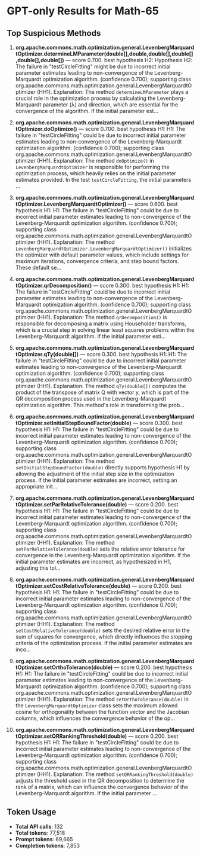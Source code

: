 # GPT-only Results for Math-65

## Top Suspicious Methods

1. **org.apache.commons.math.optimization.general.LevenbergMarquardtOptimizer.determineLMParameter(double[],double,double[],double[],double[],double[])** — score 0.700. best hypothesis H2: Hypothesis H2: The failure in "testCircleFitting" might be due to incorrect initial parameter estimates leading to non-convergence of the Levenberg-Marquardt optimization algorithm. (confidence 0.700); supporting class org.apache.commons.math.optimization.general.LevenbergMarquardtOptimizer (HH1).
    Explanation: The method `determineLMParameter` plays a crucial role in the optimization process by calculating the Levenberg-Marquardt parameter (λ) and direction, which are essential for the convergence of the algorithm. If the initial parameter est...

2. **org.apache.commons.math.optimization.general.LevenbergMarquardtOptimizer.doOptimize()** — score 0.700. best hypothesis H1: H1: The failure in "testCircleFitting" could be due to incorrect initial parameter estimates leading to non-convergence of the Levenberg-Marquardt optimization algorithm. (confidence 0.700); supporting class org.apache.commons.math.optimization.general.LevenbergMarquardtOptimizer (HH1).
    Explanation: The method `doOptimize()` in `LevenbergMarquardtOptimizer` is responsible for performing the optimization process, which heavily relies on the initial parameter estimates provided. In the test `testCircleFitting`, the initial parameters ...

3. **org.apache.commons.math.optimization.general.LevenbergMarquardtOptimizer.LevenbergMarquardtOptimizer()** — score 0.600. best hypothesis H1: H1: The failure in "testCircleFitting" could be due to incorrect initial parameter estimates leading to non-convergence of the Levenberg-Marquardt optimization algorithm. (confidence 0.700); supporting class org.apache.commons.math.optimization.general.LevenbergMarquardtOptimizer (HH1).
    Explanation: The method `LevenbergMarquardtOptimizer.LevenbergMarquardtOptimizer()` initializes the optimizer with default parameter values, which include settings for maximum iterations, convergence criteria, and step bound factors. These default se...

4. **org.apache.commons.math.optimization.general.LevenbergMarquardtOptimizer.qrDecomposition()** — score 0.300. best hypothesis H1: H1: The failure in "testCircleFitting" could be due to incorrect initial parameter estimates leading to non-convergence of the Levenberg-Marquardt optimization algorithm. (confidence 0.700); supporting class org.apache.commons.math.optimization.general.LevenbergMarquardtOptimizer (HH1).
    Explanation: The method `qrDecomposition()` is responsible for decomposing a matrix using Householder transforms, which is a crucial step in solving linear least squares problems within the Levenberg-Marquardt algorithm. If the initial parameter esti...

5. **org.apache.commons.math.optimization.general.LevenbergMarquardtOptimizer.qTy(double[])** — score 0.300. best hypothesis H1: H1: The failure in "testCircleFitting" could be due to incorrect initial parameter estimates leading to non-convergence of the Levenberg-Marquardt optimization algorithm. (confidence 0.700); supporting class org.apache.commons.math.optimization.general.LevenbergMarquardtOptimizer (HH1).
    Explanation: The method `qTy(double[])` computes the product of the transpose of matrix Q with vector y, which is part of the QR decomposition process used in the Levenberg-Marquardt optimization algorithm. This method's role in transforming the prob...

6. **org.apache.commons.math.optimization.general.LevenbergMarquardtOptimizer.setInitialStepBoundFactor(double)** — score 0.300. best hypothesis H1: H1: The failure in "testCircleFitting" could be due to incorrect initial parameter estimates leading to non-convergence of the Levenberg-Marquardt optimization algorithm. (confidence 0.700); supporting class org.apache.commons.math.optimization.general.LevenbergMarquardtOptimizer (HH1).
    Explanation: The method `setInitialStepBoundFactor(double)` directly supports hypothesis H1 by allowing the adjustment of the initial step size in the optimization process. If the initial parameter estimates are incorrect, setting an appropriate init...

7. **org.apache.commons.math.optimization.general.LevenbergMarquardtOptimizer.setParRelativeTolerance(double)** — score 0.200. best hypothesis H1: H1: The failure in "testCircleFitting" could be due to incorrect initial parameter estimates leading to non-convergence of the Levenberg-Marquardt optimization algorithm. (confidence 0.700); supporting class org.apache.commons.math.optimization.general.LevenbergMarquardtOptimizer (HH1).
    Explanation: The method `setParRelativeTolerance(double)` sets the relative error tolerance for convergence in the Levenberg-Marquardt optimization algorithm. If the initial parameter estimates are incorrect, as hypothesized in H1, adjusting this tol...

8. **org.apache.commons.math.optimization.general.LevenbergMarquardtOptimizer.setCostRelativeTolerance(double)** — score 0.200. best hypothesis H1: H1: The failure in "testCircleFitting" could be due to incorrect initial parameter estimates leading to non-convergence of the Levenberg-Marquardt optimization algorithm. (confidence 0.700); supporting class org.apache.commons.math.optimization.general.LevenbergMarquardtOptimizer (HH1).
    Explanation: The method `setCostRelativeTolerance(double)` sets the desired relative error in the sum of squares for convergence, which directly influences the stopping criteria of the optimization process. If the initial parameter estimates are inco...

9. **org.apache.commons.math.optimization.general.LevenbergMarquardtOptimizer.setOrthoTolerance(double)** — score 0.200. best hypothesis H1: H1: The failure in "testCircleFitting" could be due to incorrect initial parameter estimates leading to non-convergence of the Levenberg-Marquardt optimization algorithm. (confidence 0.700); supporting class org.apache.commons.math.optimization.general.LevenbergMarquardtOptimizer (HH1).
    Explanation: The method `setOrthoTolerance(double)` in the `LevenbergMarquardtOptimizer` class sets the maximum allowed cosine for orthogonality between the function vector and the Jacobian columns, which influences the convergence behavior of the op...

10. **org.apache.commons.math.optimization.general.LevenbergMarquardtOptimizer.setQRRankingThreshold(double)** — score 0.200. best hypothesis H1: H1: The failure in "testCircleFitting" could be due to incorrect initial parameter estimates leading to non-convergence of the Levenberg-Marquardt optimization algorithm. (confidence 0.700); supporting class org.apache.commons.math.optimization.general.LevenbergMarquardtOptimizer (HH1).
    Explanation: The method `setQRRankingThreshold(double)` adjusts the threshold used in the QR decomposition to determine the rank of a matrix, which can influence the convergence behavior of the Levenberg-Marquardt algorithm. If the initial parameter ...


## Token Usage

- **Total API calls**: 132
- **Total tokens**: 77,518
- **Prompt tokens**: 69,665
- **Completion tokens**: 7,853
